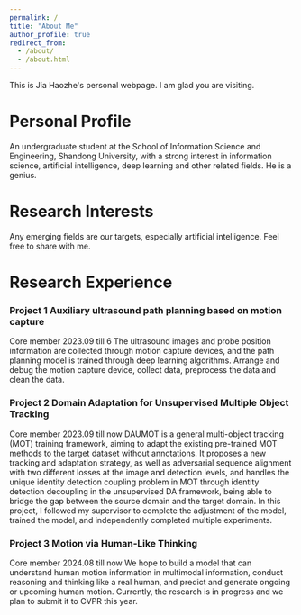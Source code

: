```yaml
---
permalink: /
title: "About Me"
author_profile: true
redirect_from: 
  - /about/
  - /about.html
---
```


This is Jia Haozhe's personal webpage. I am glad you are visiting.

Personal Profile
======
An undergraduate student at the School of Information Science and Engineering, Shandong University, with a strong interest in information science, artificial intelligence, deep learning and other related fields. He is a genius.


Research Interests
======
Any emerging fields are our targets, especially artificial intelligence. Feel free to share with me.

Research Experience
=====
### Project 1  Auxiliary ultrasound path planning based on motion capture
Core member                                         2023.09 till 6
The ultrasound images and probe position information are collected through motion capture devices, and the path planning model is trained through deep learning algorithms. Arrange and debug the motion capture device, collect data, preprocess the data and clean the data.
### Project 2  Domain Adaptation for Unsupervised Multiple Object Tracking
Core member                                         2023.09 till now
   DAUMOT is a general multi-object tracking (MOT) training framework, aiming to adapt the existing pre-trained MOT methods to the target dataset without annotations. It proposes a new tracking and adaptation strategy, as well as adversarial sequence alignment with two different losses at the image and detection levels, and handles the unique identity detection coupling problem in MOT through identity detection decoupling in the unsupervised DA framework, being able to bridge the gap between the source domain and the target domain.
In this project, I followed my supervisor to complete the adjustment of the model, trained the model, and independently completed multiple experiments.
### Project 3  Motion via Human-Like Thinking
Core member                                         2024.08 till now
We hope to build a model that can understand human motion information in multimodal information, conduct reasoning and thinking like a real human, and predict and generate ongoing or upcoming human motion. Currently, the research is in progress and we plan to submit it to CVPR this year.

